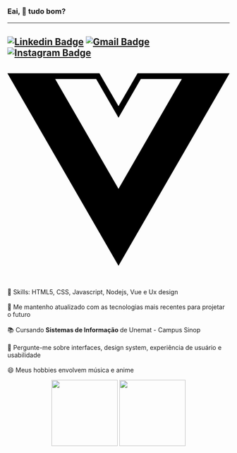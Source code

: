 ### Eai, 👋 tudo bom?
----
[![Linkedin Badge](https://img.shields.io/badge/-jhonatanborg-blue?style=flat-square&logo=Linkedin&logoColor=white&link=https://www.linkedin.com/in/jhonatanborg/)](https://www.linkedin.com/in/jhonatanborg/)
[![Gmail Badge](https://img.shields.io/badge/-gmail-c14438?style=flat-square&logo=Gmail&logoColor=white&link=mailto:web.jhonatanborgesdj@gmail.com)](mailto:web.jhonatanborgesdj@gmail.com)
[![Instagram Badge](https://img.shields.io/badge/-@jhonatanborg-C13584?style=flat-square&labelColor=C13584&logo=instagram&logoColor=white&link=https://www.instagram.com/jhonatanborg)](https://www.instagram.com/jhonatanborg/)
<svg role="img" viewBox="0 0 24 24" xmlns="http://www.w3.org/2000/svg"><path d="M24,1.61H14.06L12,5.16,9.94,1.61H0L12,22.39ZM12,14.08,5.16,2.23H9.59L12,6.41l2.41-4.18h4.43Z"/></svg>
----


  📌 Skills: HTML5, CSS, Javascript, Nodejs, Vue e Ux design  <br>
  <br>
  💙 Me mantenho atualizado com as tecnologias mais recentes para projetar o futuro <br>
  <br>
  📚 Cursando <b> Sistemas de Informação </b> de Unemat - Campus Sinop  <br>
  <br>
  🚀 Pergunte-me sobre interfaces, design system, experiência de usuário e usabilidade <br>
  <br>
  😄 Meus hobbies envolvem música e anime <br>
<p align="center">

  <img height="150em" src="https://github-readme-stats.vercel.app/api?username=jhonatanborg&show_icons=true&hide=prs,issues&include_all_commits=true&count_private=true&theme=radical" />
  <img height="150em" src="https://github-readme-stats.vercel.app/api/top-langs/?username=jhonatanborg&layout=compact&hide=php" />

</p>

